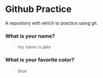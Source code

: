 # Github Practice

A repository with which to practice using git.

### What is your name?

> my name is jake


### What is your favorite color?

> blue
